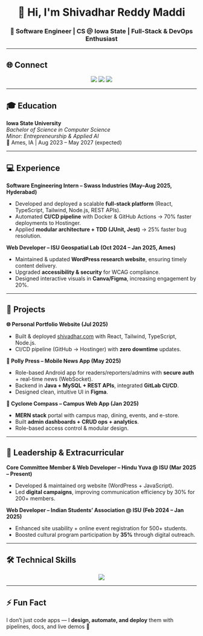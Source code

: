 <!-- README.md for GitHub Profile -->

<h1 align="center">👋 Hi, I'm Shivadhar Reddy Maddi</h1>
<h3 align="center">🚀 Software Engineer | CS @ Iowa State | Full-Stack & DevOps Enthusiast</h3>

---

## 🌐 Connect
<p align="center">
  <a href="mailto:msreddy@iastate.edu"><img src="https://img.shields.io/badge/Email-D14836?style=for-the-badge&logo=gmail&logoColor=white"></a>
  <a href="https://linkedin.com/in/msreddy6"><img src="https://img.shields.io/badge/LinkedIn-0A66C2?style=for-the-badge&logo=linkedin&logoColor=white"></a>
  <a href="https://shivadhar.com"><img src="https://img.shields.io/badge/Portfolio-000000?style=for-the-badge&logo=About.me&logoColor=white"></a>
</p>

---

## 🎓 Education
**Iowa State University**  
_Bachelor of Science in Computer Science_  
_Minor: Entrepreneurship & Applied AI_  
📍 Ames, IA | Aug 2023 – May 2027 (expected)

---

## 💻 Experience
**Software Engineering Intern – Swass Industries (May–Aug 2025, Hyderabad)**  
- Developed and deployed a scalable **full-stack platform** (React, TypeScript, Tailwind, Node.js, REST APIs).  
- Automated **CI/CD pipeline** with Docker & GitHub Actions → 70% faster deployments to Hostinger.  
- Applied **modular architecture + TDD (JUnit, Jest)** → 25% faster bug resolution.  

**Web Developer – ISU Geospatial Lab (Oct 2024 – Jan 2025, Ames)**  
- Maintained & updated **WordPress research website**, ensuring timely content delivery.  
- Upgraded **accessibility & security** for WCAG compliance.  
- Designed interactive visuals in **Canva/Figma**, increasing engagement by 20%.  

---

## 🚀 Projects
**🌐 Personal Portfolio Website (Jul 2025)**  
- Built & deployed [shivadhar.com](https://shivadhar.com) with React, Tailwind, TypeScript, Node.js.  
- CI/CD pipeline (GitHub → Hostinger) with **zero downtime** updates.  

**📱 Polly Press – Mobile News App (May 2025)**  
- Role-based Android app for readers/reporters/admins with **secure auth** + real-time news (WebSocket).  
- Backend in **Java + MySQL + REST APIs**, integrated **GitLab CI/CD**.  
- Designed clean, intuitive UI in **Figma**.  

**🏫 Cyclone Compass – Campus Web App (Jan 2025)**  
- **MERN stack** portal with campus map, dining, events, and e-store.  
- Built **admin dashboards + CRUD ops + analytics**.  
- Role-based access control & modular design.  

---

## 🌟 Leadership & Extracurricular
**Core Committee Member & Web Developer – Hindu Yuva @ ISU (Mar 2025 – Present)**  
- Developed & maintained org website (WordPress + JavaScript).  
- Led **digital campaigns**, improving communication efficiency by 30% for 200+ members.  

**Web Developer – Indian Students’ Association @ ISU (Feb 2024 – Jan 2025)**  
- Enhanced site usability + online event registration for 500+ students.  
- Boosted cultural program participation by **35%** through digital outreach.  

---

## 🛠️ Technical Skills
<p align="center">
  <img src="https://skillicons.dev/icons?i=java,python,c,js,ts,react,reactnative,nodejs,express,tailwind,php,html,css,mysql,mongodb,firebase,aws,gcp,docker,git,github,gitlab,postman,wordpress,figma,vscode,eclipse,androidstudio,tableau,powerbi" />
</p>

---

## ⚡ Fun Fact
I don’t just code apps — I **design, automate, and deploy** them with pipelines, docs, and live demos 🚀

